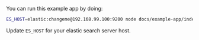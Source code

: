 You can run this example app by doing:

```sh
ES_HOST=elastic:changeme@192.168.99.100:9200 node docs/example-app/index.js
```

Update `ES_HOST` for your elastic search server host.